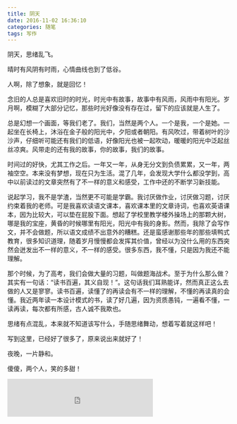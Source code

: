 ```yaml
---
title: 阴天
date: 2016-11-02 16:36:10
categories: 随笔
tags: 写作
---
```


阴天，思绪乱飞。

晴时有风阴有时雨，心情曲线也到了低谷。

人啊，除了想象，就是回忆！

念旧的人总是喜欢旧时的时光，时光中有故事，故事中有风雨，风雨中有阳光。岁月啊，模糊了大部分记忆，那些时光好像没有存在过，留下的应该就是人生了。

总是幻想一个画面，等我们老了。我们，当然是两个人。一个是我，一个是她。一起坐在长椅上，沐浴在金子般的阳光中，夕阳或者朝阳。有风吹过，带着树叶的沙沙声，仔细听可能还有我们的低语，好像阳光也被一起吹动，暖暖的阳光中泛起丝丝凉爽。风带走的还有我的故事，你的故事，我们的故事。

时间过的好快，尤其工作之后。一年又一年，从身无分文到负债累累，又一年，两袖空空。本来没有梦想，现在只为生活。混了几年，会发现大学什么都没学到，高中以前读过的文章突然有了不一样的意义和感受，工作中还的不断学习新技能。


说起学习，我不是学渣，当然更不可能是学霸。我讨厌做作业，讨厌做习题，讨厌约束着我的老师。可是我喜欢读语文课本，喜欢课本里的文章诗词，也喜欢英语课本，因为比较大，可以垫在屁股下面。想起了学校里教学楼外操场上的那颗大树，哪是我的宝座，黄昏的时候哪里有阳光，阳光中有我的身影。然而，我除了会写作文，并不会做题，所以语文成绩不出意外的糟糕。还是蛮感谢那些年的那些填鸭式教育，很多知识道理，随着岁月慢慢都会发挥其价值，曾经以为没什么用的东西突然会迸发出不一样的意义，不一样的感受。很多东西，我不懂，只是因为我还不能理解。

那个时候，为了高考，我们会做大量的习题，叫做题海战术。至于为什么那么做？其实有一句话：“读书百遍，其义自现！”。这句话我们耳熟能详，然而真正这么去做的人又是寥寥。读书百遍，读懂了的再读会有不一样的理解，不懂的再读真的会懂。我近两年读一本设计模式的书，读了好几遍，因为资质愚钝，一遍看不懂，一读再读，每次都有所感，古人诚不我欺也。

思绪有点混乱，本来就不知道该写什么，手随思绪舞动，想着写着就这样吧！

写到这里，已经好了很多了，原来说出来就好了！

夜晚，一片静和。

傻傻，两个人，笑的多甜！

<iframe frameborder="no" border="0" marginwidth="0" marginheight="0" width=330 height=86 src="http://music.163.com/outchain/player?type=2&id=276936&auto=1&height=66"></iframe>
